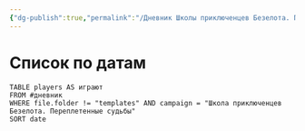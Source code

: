 ```yaml
---
{"dg-publish":true,"permalink":"/Дневник Школы приключенцев Безелота. Переплетенные судьбы/","tags":["gardenEntry"]}
---
```


# Список по датам

``` dataview
TABLE players AS играют
FROM #дневник
WHERE file.folder != "templates" AND campaign = "Школа приключенцев Безелота. Переплетенные судьбы"
SORT date
```

